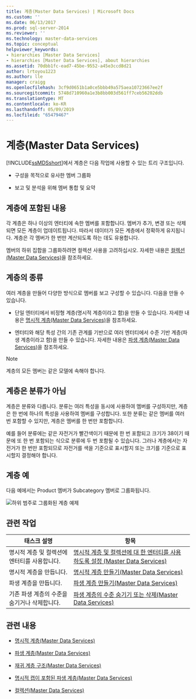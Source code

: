 ```yaml
---
title: 계층(Master Data Services) | Microsoft Docs
ms.custom: ''
ms.date: 06/13/2017
ms.prod: sql-server-2014
ms.reviewer: ''
ms.technology: master-data-services
ms.topic: conceptual
helpviewer_keywords:
- hierarchies [Master Data Services]
- hierarchies [Master Data Services], about hierarchies
ms.assetid: 70dbb1fc-ead7-45be-9552-a45e3ccd8d21
author: lrtoyou1223
ms.author: lle
manager: craigg
ms.openlocfilehash: 3cf9d0651b1a0ce5bbb49a575aea10723667ee2f
ms.sourcegitcommit: 5748d710960a1e3b8bb003d561ff7ceb56202ddb
ms.translationtype: MT
ms.contentlocale: ko-KR
ms.lasthandoff: 05/09/2019
ms.locfileid: "65479467"
---
```

# <a name="hierarchies-master-data-services"></a>계층(Master Data Services)
  [!INCLUDE[ssMDSshort](../includes/ssmdsshort-md.md)]에서 계층은 다음 작업에 사용할 수 있는 트리 구조입니다.  
  
-   구성을 목적으로 유사한 멤버 그룹화  
  
-   보고 및 분석을 위해 멤버 통합 및 요약  
  
## <a name="what-hierarchies-contain"></a>계층에 포함된 내용  
 각 계층은 하나 이상의 엔터티에 속한 멤버를 포함합니다. 멤버가 추가, 변경 또는 삭제되면 모든 계층이 업데이트됩니다. 따라서 데이터가 모든 계층에서 정확하게 유지됩니다. 계층은 각 멤버가 한 번만 계산되도록 하는 데도 유용합니다.  
  
 멤버의 하위 집합을 그룹화하려면 컬렉션 사용을 고려하십시오. 자세한 내용은 [컬렉션&#40;Master Data Services&#41;](collections-master-data-services.md)을 참조하세요.  
  
## <a name="kinds-of-hierarchies"></a>계층의 종류  
 여러 계층을 만들어 다양한 방식으로 멤버를 보고 구성할 수 있습니다. 다음을 만들 수 있습니다.  
  
-   단일 엔터티에서 비정형 계층(명시적 계층이라고 함)을 만들 수 있습니다. 자세한 내용은 [명시적 계층&#40;Master Data Services&#41;](../../2014/master-data-services/explicit-hierarchies-master-data-services.md)을 참조하세요.  
  
-   엔터티와 해당 특성 간의 기존 관계를 기반으로 여러 엔터티에서 수준 기반 계층(파생 계층이라고 함)을 만들 수 있습니다. 자세한 내용은 [파생 계층&#40;Master Data Services&#41;](../../2014/master-data-services/derived-hierarchies-master-data-services.md)을 참조하세요.  
  
> [!NOTE]  
>  계층의 모든 멤버는 같은 모델에 속해야 합니다.  
  
## <a name="hierarchies-are-not-taxonomies"></a>계층은 분류가 아님  
 계층은 분류와 다릅니다. 분류는 여러 특성을 동시에 사용하여 멤버를 구성하지만, 계층은 한 번에 하나의 특성을 사용하여 멤버를 구성합니다. 또한 분류는 같은 멤버를 여러 번 포함할 수 있지만, 계층은 멤버를 한 번만 포함합니다.  
  
 예를 들어 분류에는 같은 자전거가 빨간색이기 때문에 한 번 포함되고 크기가 38이기 때문에 또 한 번 포함되는 식으로 분류에 두 번 포함될 수 있습니다. 그러나 계층에서는 자전거가 한 번만 포함되므로 자전거를 색을 기준으로 표시할지 또는 크기를 기준으로 표시할지 결정해야 합니다.  
  
## <a name="hierarchy-example"></a>계층 예  
 다음 예에서는 Product 멤버가 Subcategory 멤버로 그룹화됩니다.  
  
 ![하위 범주로 그룹화된 계층 예제](../../2014/master-data-services/media/mds-conc-hierarchy.gif "하위 범주로 그룹화된 계층 예제")  
  
## <a name="related-tasks"></a>관련 작업  
  
|태스크 설명|항목|  
|----------------------|-----------|  
|명시적 계층 및 컬렉션에 엔터티를 사용합니다.|[명시적 계층 및 컬렉션에 대 한 엔터티를 사용 하도록 설정 &#40;Master Data Services&#41;](../../2014/master-data-services/enable-an-entity-for-explicit-hierarchies-and-collections-master-data-services.md)|  
|명시적 계층을 만듭니다.|[명시적 계층 만들기&#40;Master Data Services&#41;](../../2014/master-data-services/create-an-explicit-hierarchy-master-data-services.md)|  
|파생 계층을 만듭니다.|[파생 계층 만들기&#40;Master Data Services&#41;](../../2014/master-data-services/create-a-derived-hierarchy-master-data-services.md)|  
|기존 파생 계층의 수준을 숨기거나 삭제합니다.|[파생 계층의 수준 숨기기 또는 삭제&#40;Master Data Services&#41;](../../2014/master-data-services/hide-or-delete-levels-in-a-derived-hierarchy-master-data-services.md)|  
  
## <a name="related-content"></a>관련 내용  
  
-   [명시적 계층&#40;Master Data Services&#41;](../../2014/master-data-services/explicit-hierarchies-master-data-services.md)  
  
-   [파생 계층&#40;Master Data Services&#41;](../../2014/master-data-services/derived-hierarchies-master-data-services.md)  
  
-   [재귀 계층 구조&#40;Master Data Services&#41;](../../2014/master-data-services/recursive-hierarchies-master-data-services.md)  
  
-   [명시적 캡이 포함된 파생 계층&#40;Master Data Services&#41;](../../2014/master-data-services/derived-hierarchies-with-explicit-caps-master-data-services.md)  
  
-   [컬렉션&#40;Master Data Services&#41;](collections-master-data-services.md)  
  
  
